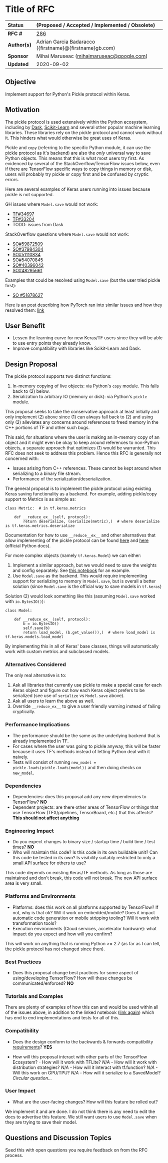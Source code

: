 # Title of RFC

| Status        | (Proposed / Accepted / Implemented / Obsolete)       |
:-------------- |:---------------------------------------------------- |
| **RFC #**     | [286](https://github.com/tensorflow/community/pull/286)
| **Author(s)** | Adrian Garcia Badaracco ({firstname}@{firstname}gb.com)
| **Sponsor**   | Mihai Maruseac (mihaimaruseac@google.com)                 |
| **Updated**   | 2020-09-02                                           |

## Objective

Implement support for Python's Pickle protocol within Keras.

## Motivation

The pickle protocol is used extensively
within the Python ecosystem, including by [Dask](https://github.com/dask/dask),
[Scikit-Learn](https://github.com/scikit-learn/scikit-learn) and several other
popular machine learning libraries. These libraries rely on the pickle protocol and
cannot work without it. This hinders what would otherwise be great uses of Keras.

Pickle and `copy` (referring to the specific Python module, it can use
the pickle protocol as it's backend) are also the _only_ universal way to
save Python objects. This means that this is what most users try first.
As evidenced by several of the StackOverflow/TensorFlow issues below, even if there are
TensorFlow specific ways to copy things in memory or disk, users will probably
try pickle or copy first and be confused by cryptic errors.

Here are several examples
of Keras users running into issues because pickle is not supported.

GH issues where `Model.save` would not work:

* [TF#34697](https://github.com/tensorflow/tensorflow/issues/34697)
* [TF#33204](https://github.com/tensorflow/tensorflow/issues/33204)
* TODO: issues from Dask

StackOverflow questions where `Model.save` would not work:

* [SO#59872509](https://stackoverflow.com/questions/59872509/how-to-export-a-model-created-from-kerasclassifier-and-gridsearchcv-using-joblib)
* [SO#37984304](https://stackoverflow.com/questions/37984304/how-to-save-a-scikit-learn-pipline-with-keras-regressor-inside-to-disk)
* [SO#51110834](https://stackoverflow.com/questions/51110834/cannot-pickle-dill-a-keras-object)
* [SO#54070845](https://stackoverflow.com/questions/54070845/how-to-pickle-keras-custom-layer)
* [SO#40396042](https://stackoverflow.com/questions/40396042/how-to-save-scikit-learn-keras-model-into-a-persistence-file-pickle-hd5-json-ya)
* [SO#48295661](https://stackoverflow.com/questions/48295661/how-to-pickle-keras-model)
  
Examples that could be resolved using `Model.save` (but the user tried pickle first):

* [SO #51878627](https://stackoverflow.com/questions/51878627/pickle-keras-ann)

Here is an post describing how PyTorch ran into similar issues and how they resolved them: [link](https://matthewrocklin.com/blog/work/2018/07/23/protocols-pickle)

## User Benefit

* Lessen the learning curve for new Keras/TF users since they will be able to
use entry points they already know.
* Improve compatibility with libraries like Scikit-Learn and Dask.

## Design Proposal

The pickle protocol supports two distinct functions:

1. In-memory copying of live objects: via Python's `copy` module. This falls back to (2) below.
2. Serialization to arbitrary IO (memory or disk): via Python's `pickle` module.

This proposal seeks to take the conservative approach at least initially and only
implement (2) above since (1) can always fall back to (2) and using only (2) alleviates
any concerns around references to freed memory in the C++ portions of TF and other such bugs.

This said, for situations where the user is making an in-memory copy of an object and it might
even be okay to keep around references to non-Python objects, a separate approach that optimizes
(1) would be warranted. This RFC does not seek to address this problem. Hence this RFC is generally
not concerned with:

* Issues arising from C++ references. These cannot be kept around when serializing to a binary file stream.
* Performance of the serialization/deserialization.

The general proposal is to implement the pickle protocol using existing Keras saving functionality
as a backend. For example, adding pickle/copy support to Metrics is as simple as:

```python3
class Metric:  # in tf.keras.metrics

    def __reduce_ex__(self, protocol):
        return deserialize, (serialize(metric),)  # where deserialize is tf.keras.metrics.deserialize
```

Documentation for how to use `__reduce__ex__` and other alternatives that allow implementing of
the pickle protocol can be found [here](https://docs.python.org/3/library/pickle.html) and
[here](https://docs.python.org/3/library/copyreg.html) (official Python docs).

For more complex objects (namely `tf.keras.Model`) we can either:

1. Implement a similar approach, but we would need to save the weights and config separately. See [this notebook](https://colab.research.google.com/drive/14ECRN8ZQDa1McKri2dctlV_CaPkE574I?authuser=1#scrollTo=qlXDfJObNXVf) for an example.
2. Use `Model.save` as the backend. This would require implementing support for serializing to memory in `Model.save`, but is overall a better solution (since `Model.save` is the official way to save models in `tf.keras`)

Solution (2) would look something like this (assuming `Model.save` worked with `io.BytesIO()`):

```python3
class Model:

    def __reduce_ex__(self, protocol):
        b = io.BytesIO()
        self.save(b)
        return load_model, (b.get_value()),)  # where load_model is tf.keras.models.load_model
```

By implementing this in all of Keras' base classes, things will automatically work
with custom metrics and subclassed models.

### Alternatives Considered

The only real alternative is to:

1. Ask all libraries that currently use pickle to make a special case for each Keras object and figure out how each Keras object prefers to be serialized (see use of `serialize` vs `Model.save` above).
2. Ask all users to learn the above as well.
3. Override `__reduce_ex__` to give a user friendly warning instead of failing cryptically.

### Performance Implications

* The performance should be the same as the underlying backend that is already implemented in TF.
* For cases where the user was going to pickle anyway, this will be faster because it uses TF's methods instead of letting Python deal with it naively.
* Tests will consist of running `new_model = pickle.loads(pickle.loads(model))` and then doing checks on `new_model`.

### Dependencies

* Dependencies: does this proposal add any new dependencies to TensorFlow? **NO**
* Dependent projects: are there other areas of TensorFlow or things that use TensorFlow (TFX/pipelines, TensorBoard, etc.) that this affects? **This should not affect anything**

### Engineering Impact

* Do you expect changes to binary size / startup time / build time / test times? **NO**
* Who will maintain this code? Is this code in its own buildable unit? Can this code be tested in its own? Is visibility suitably restricted to only a small API surface for others to use?

This code depends on existing Keras/TF methods. As long as those are maintained and don't break, this code will not break. The new API surface area is very small.

### Platforms and Environments

* Platforms: does this work on all platforms supported by TensorFlow? If not, why is that ok? Will it work on embedded/mobile? Does it impact automatic code generation or mobile stripping tooling? Will it work with transformation tools?
* Execution environments (Cloud services, accelerator hardware): what impact do you expect and how will you confirm?

This will work on anything that is running Python >= 2.7 (as far as I can tell, the pickle protocol has not changed since then).

### Best Practices

* Does this proposal change best practices for some aspect of using/developing TensorFlow? How will these changes be communicated/enforced? **NO**

### Tutorials and Examples

There are plenty of examples of how this can and would be used within all of the issues above, in addition to the linked notebook
([link again](https://colab.research.google.com/drive/14ECRN8ZQDa1McKri2dctlV_CaPkE574I?authuser=1#scrollTo=qlXDfJObNXVf)) which has
end to end implementations and tests for all of this.

### Compatibility

* Does the design conform to the backwards & forwards compatibility [requirements](https://www.tensorflow.org/programmers_guide/version_compat)? **YES**
  
* How will this proposal interact with other parts of the TensorFlow Ecosystem?
      - How will it work with TFLite?  *N/A*
      - How will it work with distribution strategies?  *N/A*
      - How will it interact with tf.function?  *N/A*
      - Will this work on GPU/TPU?  *N/A*
      - How will it serialize to a SavedModel? *Circular question...*

### User Impact

* What are the user-facing changes? How will this feature be rolled out?

We implement it and are done. I do not think there is any need to edit the docs to advertise this feature. We still want
users to use `Model.save` when they are trying to save their model.

## Questions and Discussion Topics

Seed this with open questions you require feedback on from the RFC process.